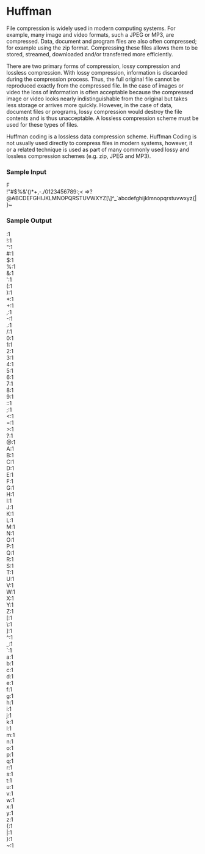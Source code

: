 <h1>Huffman</h1>

File compression is widely used in modern computing systems. For example, many image and video formats, such a JPEG or MP3, are compressed. Data, document and program files are also often compressed; for example using the zip format. Compressing these files allows them to be stored, streamed, downloaded and/or transferred more efficiently.

There are two primary forms of compression, lossy compression and lossless compression. With lossy compression, information is discarded during the compression process. Thus, the full original file cannot be reproduced exactly from the compressed file. In the case of images or video the loss of information is often acceptable because the compressed image or video looks nearly indistinguishable from the original but takes less storage or arrives more quickly. However, in the case of data, document files or programs, lossy compression would destroy the file contents and is thus unacceptable. A lossless compression scheme must be used for these types of files.

Huffman coding is a lossless data compression scheme. Huffman Coding is not usually used directly to compress files in modern systems, however, it or a related technique is used as part of many commonly used lossy and lossless compression schemes (e.g. zip, JPEG and MP3).

<h3>Sample Input</h3>
F<br/>
!"#$%&'()*+,-./0123456789:;< =>?@ABCDEFGHIJKLMNOPQRSTUVWXYZ[\]^_`abcdefghijklmnopqrstuvwxyz{|}~

<h3>Sample Output</h3>
 :1<br/>
!:1<br/>
":1<br/>
#:1<br/>
$:1<br/>
%:1<br/>
&:1<br/>
':1<br/>
(:1<br/>
):1<br/>
*:1<br/>
+:1<br/>
,:1<br/>
-:1<br/>
.:1<br/>
/:1<br/>
0:1<br/>
1:1<br/>
2:1<br/>
3:1<br/>
4:1<br/>
5:1<br/>
6:1<br/>
7:1<br/>
8:1<br/>
9:1<br/>
::1<br/>
;:1<br/>
<:1<br/>
=:1<br/>
>:1<br/>
?:1<br/>
@:1<br/>
A:1<br/>
B:1<br/>
C:1<br/>
D:1<br/>
E:1<br/>
F:1<br/>
G:1<br/>
H:1<br/>
I:1<br/>
J:1<br/>
K:1<br/>
L:1<br/>
M:1<br/>
N:1<br/>
O:1<br/>
P:1<br/>
Q:1<br/>
R:1<br/>
S:1<br/>
T:1<br/>
U:1<br/>
V:1<br/>
W:1<br/>
X:1<br/>
Y:1<br/>
Z:1<br/>
[:1<br/>
\:1<br/>
]:1<br/>
^:1<br/>
_:1<br/>
`:1<br/>
a:1<br/>
b:1<br/>
c:1<br/>
d:1<br/>
e:1<br/>
f:1<br/>
g:1<br/>
h:1<br/>
i:1<br/>
j:1<br/>
k:1<br/>
l:1<br/>
m:1<br/>
n:1<br/>
o:1<br/>
p:1<br/>
q:1<br/>
r:1<br/>
s:1<br/>
t:1<br/>
u:1<br/>
v:1<br/>
w:1<br/>
x:1<br/>
y:1<br/>
z:1<br/>
{:1<br/>
|:1<br/>
}:1<br/>
~:1